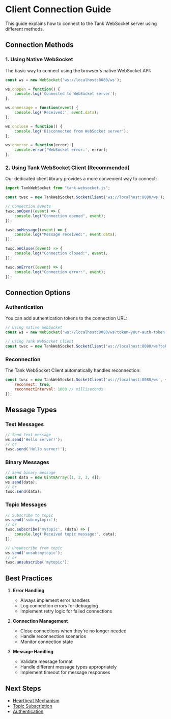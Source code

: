 # Client Connection Guide

This guide explains how to connect to the Tank WebSocket server using different methods.

## Connection Methods

### 1. Using Native WebSocket

The basic way to connect using the browser's native WebSocket API:

```javascript
const ws = new WebSocket('ws://localhost:8080/ws');

ws.onopen = function() {
    console.log('Connected to WebSocket server');
};

ws.onmessage = function(event) {
    console.log('Received:', event.data);
};

ws.onclose = function() {
    console.log('Disconnected from WebSocket server');
};

ws.onerror = function(error) {
    console.error('WebSocket error:', error);
};
```

### 2. Using Tank WebSocket Client (Recommended)

Our dedicated client library provides a more convenient way to connect:

```javascript
import TankWebSocket from "tank-websocket.js";

const twsc = new TankWebSocket.SocketClient('ws://localhost:8080/ws');

// Connection events
twsc.onOpen((event) => {
    console.log("Connection opened", event);
});

twsc.onMessage((event) => {
    console.log("Message received:", event.data);
});

twsc.onClose((event) => {
    console.log("Connection closed:", event);
});

twsc.onError((event) => {
    console.log("Connection error:", event);
});
```

## Connection Options

### Authentication

You can add authentication tokens to the connection URL:

```javascript
// Using native WebSocket
const ws = new WebSocket('ws://localhost:8080/ws?token=your-auth-token');

// Using Tank WebSocket Client
const twsc = new TankWebSocket.SocketClient('ws://localhost:8080/ws?token=your-auth-token');
```

### Reconnection

The Tank WebSocket Client automatically handles reconnection:

```javascript
const twsc = new TankWebSocket.SocketClient('ws://localhost:8080/ws', {
    reconnect: true,
    reconnectInterval: 1000 // milliseconds
});
```

## Message Types

### Text Messages

```javascript
// Send text message
ws.send('Hello server!');
// or
twsc.send('Hello server!');
```

### Binary Messages

```javascript
// Send binary message
const data = new Uint8Array([1, 2, 3, 4]);
ws.send(data);
// or
twsc.send(data);
```

### Topic Messages

```javascript
// Subscribe to topic
ws.send('sub:mytopic');
// or
twsc.subscribe('mytopic', (data) => {
    console.log('Received topic message:', data);
});

// Unsubscribe from topic
ws.send('unsub:mytopic');
// or
twsc.unsubscribe('mytopic');
```

## Best Practices

1. **Error Handling**
   - Always implement error handlers
   - Log connection errors for debugging
   - Implement retry logic for failed connections

2. **Connection Management**
   - Close connections when they're no longer needed
   - Handle reconnection scenarios
   - Monitor connection state

3. **Message Handling**
   - Validate message format
   - Handle different message types appropriately
   - Implement timeout for message responses

## Next Steps

- [Heartbeat Mechanism](./heartbeat.md)
- [Topic Subscription](./topic-subscription.md)
- [Authentication](./authentication.md) 